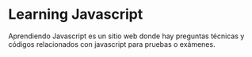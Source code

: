 # Learning Javascript

Aprendiendo Javascript es un sitio web donde hay preguntas técnicas y códigos relacionados con javascript para pruebas o exámenes.